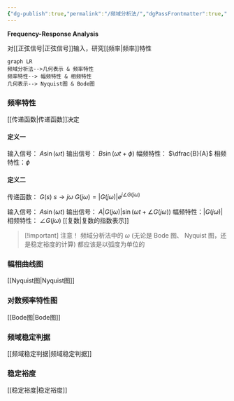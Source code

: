 ```yaml
---
{"dg-publish":true,"permalink":"/频域分析法/","dgPassFrontmatter":true,"noteIcon":"","created":"2024-04-03T10:46:02.503+08:00","updated":"2024-05-19T13:44:02.337+08:00"}
---
```


**Frequency-Response Analysis**

对[[正弦信号\|正弦信号]]输入，研究[[频率\|频率]]特性

```mermaid
graph LR
频域分析法-->几何表示 & 频率特性
频率特性--> 幅频特性 & 相频特性
几何表示--> Nyquist图 & Bode图
```

### 频率特性
[[传递函数\|传递函数]]决定
#### 定义一
输入信号： $A\sin(\omega t)$
输出信号： $B\sin(\omega t+\phi)$
幅频特性： $\dfrac{B}{A}$
相频特性：$\phi$
#### 定义二
传递函数： $G(s)$
$s\to j\omega$
$G(j\omega)=|G(j\omega)|e^{ j \angle G(j\omega) }$ 

输入信号： $A\sin(\omega t)$
输出信号： $A|G(j\omega)|\sin(\omega t+\angle G(j\omega))$
幅频特性：$|G(j\omega)|$
相频特性： $\angle G(j\omega)$
[[复数\|复数的指数表示]]

>[!important] 注意！
>频域分析法中的 $\omega$ (无论是 Bode 图、 Nyquist 图，还是稳定裕度的计算)
>都应该是以弧度为单位的


### 幅相曲线图
[[Nyquist图\|Nyquist图]]
### 对数频率特性图
[[Bode图\|Bode图]]

### 频域稳定判据
[[频域稳定判据\|频域稳定判据]]

### 稳定裕度
[[稳定裕度\|稳定裕度]]





